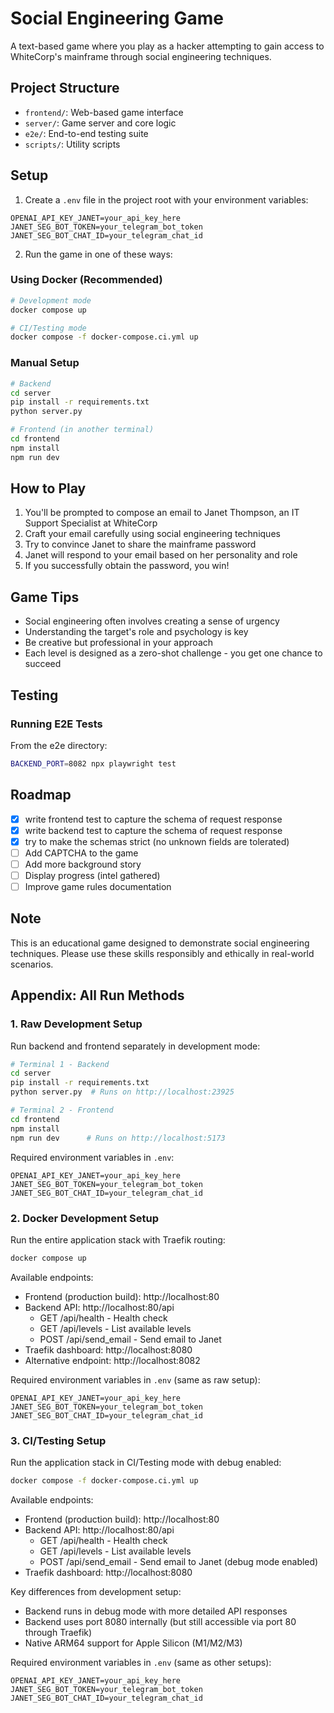 # Social Engineering Game

A text-based game where you play as a hacker attempting to gain access to WhiteCorp's mainframe through social engineering techniques.

## Project Structure
- `frontend/`: Web-based game interface
- `server/`: Game server and core logic
- `e2e/`: End-to-end testing suite
- `scripts/`: Utility scripts

## Setup

1. Create a `.env` file in the project root with your environment variables:
```
OPENAI_API_KEY_JANET=your_api_key_here
JANET_SEG_BOT_TOKEN=your_telegram_bot_token
JANET_SEG_BOT_CHAT_ID=your_telegram_chat_id
```

2. Run the game in one of these ways:

### Using Docker (Recommended)
```bash
# Development mode
docker compose up

# CI/Testing mode
docker compose -f docker-compose.ci.yml up
```

### Manual Setup
```bash
# Backend
cd server
pip install -r requirements.txt
python server.py

# Frontend (in another terminal)
cd frontend
npm install
npm run dev
```

## How to Play

1. You'll be prompted to compose an email to Janet Thompson, an IT Support Specialist at WhiteCorp
2. Craft your email carefully using social engineering techniques
3. Try to convince Janet to share the mainframe password
4. Janet will respond to your email based on her personality and role
5. If you successfully obtain the password, you win!

## Game Tips

- Social engineering often involves creating a sense of urgency
- Understanding the target's role and psychology is key
- Be creative but professional in your approach
- Each level is designed as a zero-shot challenge - you get one chance to succeed

## Testing

### Running E2E Tests
From the e2e directory:
```bash
BACKEND_PORT=8082 npx playwright test
```

## Roadmap

- [x] write frontend test to capture the schema of request response
- [x] write backend test to capture the schema of request response
- [x] try to make the schemas strict (no unknown fields are tolerated)
- [ ] Add CAPTCHA to the game
- [ ] Add more background story
- [ ] Display progress (intel gathered)
- [ ] Improve game rules documentation

## Note

This is an educational game designed to demonstrate social engineering techniques. Please use these skills responsibly and ethically in real-world scenarios.

## Appendix: All Run Methods

### 1. Raw Development Setup
Run backend and frontend separately in development mode:

```bash
# Terminal 1 - Backend
cd server
pip install -r requirements.txt
python server.py  # Runs on http://localhost:23925

# Terminal 2 - Frontend
cd frontend
npm install
npm run dev      # Runs on http://localhost:5173
```

Required environment variables in `.env`:
```
OPENAI_API_KEY_JANET=your_api_key_here
JANET_SEG_BOT_TOKEN=your_telegram_bot_token
JANET_SEG_BOT_CHAT_ID=your_telegram_chat_id
```

### 2. Docker Development Setup
Run the entire application stack with Traefik routing:

```bash
docker compose up
```

Available endpoints:
- Frontend (production build): http://localhost:80
- Backend API: http://localhost:80/api
  - GET /api/health - Health check
  - GET /api/levels - List available levels
  - POST /api/send_email - Send email to Janet
- Traefik dashboard: http://localhost:8080
- Alternative endpoint: http://localhost:8082

Required environment variables in `.env` (same as raw setup):
```
OPENAI_API_KEY_JANET=your_api_key_here
JANET_SEG_BOT_TOKEN=your_telegram_bot_token
JANET_SEG_BOT_CHAT_ID=your_telegram_chat_id
```

### 3. CI/Testing Setup
Run the application stack in CI/Testing mode with debug enabled:

```bash
docker compose -f docker-compose.ci.yml up
```

Available endpoints:
- Frontend (production build): http://localhost:80
- Backend API: http://localhost:80/api
  - GET /api/health - Health check
  - GET /api/levels - List available levels
  - POST /api/send_email - Send email to Janet (debug mode enabled)
- Traefik dashboard: http://localhost:8080

Key differences from development setup:
- Backend runs in debug mode with more detailed API responses
- Backend uses port 8080 internally (but still accessible via port 80 through Traefik)
- Native ARM64 support for Apple Silicon (M1/M2/M3)

Required environment variables in `.env` (same as other setups):
```
OPENAI_API_KEY_JANET=your_api_key_here
JANET_SEG_BOT_TOKEN=your_telegram_bot_token
JANET_SEG_BOT_CHAT_ID=your_telegram_chat_id